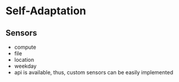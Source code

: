 # Self-Adaptation

## Sensors

- compute
- file
- location
- weekday
- api is available, thus, custom sensors can be easily implemented